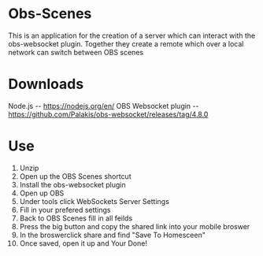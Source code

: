 # Obs-Scenes
This is an application for the creation of a server which can interact with the obs-websocket plugin.
Together they create a remote which over a local network can switch between OBS scenes

# Downloads
Node.js -- https://nodejs.org/en/
OBS Websocket plugin -- https://github.com/Palakis/obs-websocket/releases/tag/4.8.0

# Use
1. Unzip
2. Open up the OBS Scenes shortcut
3. Install the obs-websocket plugin
4. Open up OBS
5. Under tools click WebSockets Server Settings
6. Fill in your prefered settings
7. Back to OBS Scenes fill in all feilds
8. Press the big button and copy the shared link into your mobile broswer
9. In the broswerclick share and find "Save To Homesceen"
10. Once saved, open it up and Your Done!
